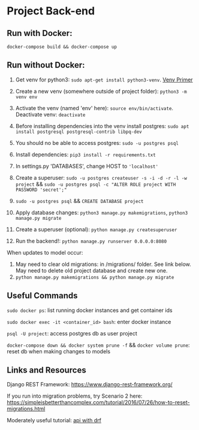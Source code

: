 # Project Back-end


## Run with Docker:
```
docker-compose build && docker-compose up
```

## Run without Docker:

1) Get venv for python3: `sudo apt-get install python3-venv`. [Venv Primer](https://realpython.com/python-virtual-environments-a-primer/)
2) Create a new venv (somewhere outside of project folder): `python3 -m venv env`
3) Activate the venv (named 'env' here): `source env/bin/activate`. Deactivate venv: `deactivate`
4) Before installing dependencies into the venv install postgres: `sudo apt install postgresql postgresql-contrib libpq-dev`
5) You should no be able to access postgres: `sudo -u postgres psql`
6) Install dependencies: `pip3 install -r requirements.txt`
7) In settings.py 'DATABASES', change HOST to `'localhost'`
8) Create a superuser: `sudo -u postgres createuser -s -i -d -r -l -w project` && `sudo -u postgres psql -c "ALTER ROLE project WITH PASSWORD 'secret';"`
9) `sudo -u postgres psql` && `CREATE DATABASE project`
10) Apply database changes: `python3 manage.py makemigrations`, `python3 manage.py migrate`
11) Create a superuser (optional): `python manage.py createsuperuser`

11) Run the backend!: `python manage.py runserver 0.0.0.0:8080`

When updates to model occur:
1) May need to clear old migrations: in /migrations/ folder. See link below. May need to delete old project database and create new one.
2) `python manage.py makemigrations && python manage.py migrate`

## Useful Commands
`sudo docker ps`: list running docker instances and get container ids

`sudo docker exec -it <container_id> bash`: enter docker instance

`psql -U project`: access postgres db as user project

`docker-compose down && docker system prune -f` && `docker volume prune`: reset db when making changes to models

## Links and Resources

Django REST Framework: https://www.django-rest-framework.org/

If you run into migration problems, try Scenario 2 here: https://simpleisbetterthancomplex.com/tutorial/2016/07/26/how-to-reset-migrations.html

Moderately useful tutorial: [api with drf](https://medium.com/@apogiatzis/create-a-restful-api-with-users-and-jwt-authentication-using-django-1-11-drf-part-2-eb6fdcf71f45)
